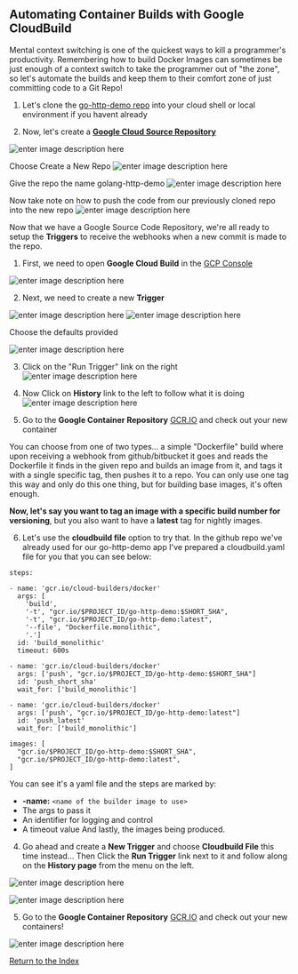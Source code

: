 ## Automating Container Builds with Google CloudBuild

Mental context switching is one of the quickest ways to kill a programmer's productivity. Remembering how to build Docker Images can sometimes be just enough of a context switch to take the programmer out of "the zone", so let's automate the builds and keep them to their comfort zone of just committing code to a Git Repo!

 1. Let's clone the [go-http-demo repo](https://github.com/janderton/golang-http-demo.git) into your cloud shell or local environment if you havent already
 
 2. Now, let's create a [**Google Cloud Source Repository**](https://source.cloud.google.com/)

![enter image description here](https://github.com/Burwood/containers101/raw/master/containers_lab/images/GCSR_Add_Repo.png)

Choose Create a New Repo
![enter image description here](https://github.com/Burwood/containers101/raw/master/containers_lab/images/GCSR_Create_New_Repo.png)

Give the repo the name golang-http-demo
![enter image description here](https://github.com/Burwood/containers101/raw/master/containers_lab/images/GCSR_New_Repo_Name.png)

Now take note on how to push the code from our previously cloned repo into the new repo
![enter image description here](https://github.com/Burwood/containers101/raw/master/containers_lab/images/GCSR_Push_Local_Code.png)

Now that we have a Google Source Code Repository, we're all ready to setup the **Triggers** to receive the webhooks when a new commit is made to the repo.

 1. First, we need to open **Google Cloud Build** in the [GCP Console](https://console.cloud.google.com/cloud-build/builds)

![enter image description here](https://github.com/Burwood/containers101/raw/master/containers_lab/images/GCP_CloudBuild.png)

 2. Next, we need to create a new **Trigger**

![enter image description here](https://github.com/Burwood/containers101/raw/master/containers_lab/images/GCP_CloudBuild_Create_Trigger.png)
![enter image description here](https://github.com/Burwood/containers101/raw/master/containers_lab/images/GCP_CloudBuild_Create_Trigger_GCSR.png)

Choose the defaults provided

![enter image description here](https://github.com/Burwood/containers101/raw/master/containers_lab/images/GCP_CloudBuild_Create_Trigger_GCSR_Docker_Options.png)

 3. Click on the "Run Trigger" link on the right
![enter image description here](https://github.com/Burwood/containers101/raw/master/containers_lab/images/GCP_CloudBuild_Finished_Trigger.png)

 4. Now Click on **History** link to the left to follow what it is doing
![enter image description here](https://github.com/Burwood/containers101/raw/master/containers_lab/images/GCP_CloudBuild_History.png)

 5. Go to the **Google Container Repository** [GCR.IO](https://console.cloud.google.com/gcr/images/) and check out your new container


You can choose from one of two types... a simple "Dockerfile" build where upon receiving a webhook from github/bitbucket it goes and reads the Dockerfile it finds in the given repo and builds an image from it, and tags it with a single specific tag, then pushes it to a repo. You can only use one tag this way and only do this one thing, but for building base images, it's often enough. 

**Now, let's say you want to tag an image with a specific build number for versioning**, but you also want to have a **latest** tag for nightly images.

 6. Let's use the **cloudbuild file** option to try that. In the github repo we've already used for our go-http-demo app I've prepared a cloudbuild.yaml file for you that you can see below:

```
steps:

- name: 'gcr.io/cloud-builders/docker'
  args: [
    'build',
    '-t', "gcr.io/$PROJECT_ID/go-http-demo:$SHORT_SHA",
    '-t', "gcr.io/$PROJECT_ID/go-http-demo:latest",
    '--file', "Dockerfile.monolithic",
    '.']
  id: 'build_monolithic'
  timeout: 600s

- name: 'gcr.io/cloud-builders/docker'
  args: ['push', "gcr.io/$PROJECT_ID/go-http-demo:$SHORT_SHA"]
  id: 'push_short_sha'
  wait_for: ['build_monolithic']

- name: 'gcr.io/cloud-builders/docker'
  args: ['push', "gcr.io/$PROJECT_ID/go-http-demo:latest"]
  id: 'push_latest'
  wait_for: ['build_monolithic']

images: [
  "gcr.io/$PROJECT_ID/go-http-demo:$SHORT_SHA",
  "gcr.io/$PROJECT_ID/go-http-demo:latest",
]
```

You can see it's a yaml file and the steps are marked by:
 * **-name:** ```<name of the builder image to use>```
 * The args to pass it
 * An identifier for logging and control
 * A timeout value
And lastly, the images being produced.

 4. Go ahead and create a **New Trigger** and choose **Cloudbuild File** this time instead... Then Click the **Run Trigger** link next to it and follow along on the **History page** from the menu on the left.

![enter image description here](https://github.com/Burwood/containers101/raw/master/containers_lab/images/GCP_CloudBuild_Finished_Trigger.png)

![enter image description here](https://github.com/Burwood/containers101/raw/master/containers_lab/images/GCP_CloudBuild_History.png)

 5. Go to the **Google Container Repository** [GCR.IO](https://console.cloud.google.com/gcr/images/) and check out your new containers!

![enter image description here](https://github.com/Burwood/containers101/raw/master/containers_lab/images/GCP_CloudBuild_Result.png)

[Return to the Index](https://github.com/Burwood/containers101/blob/master/containers_lab/README.md)

